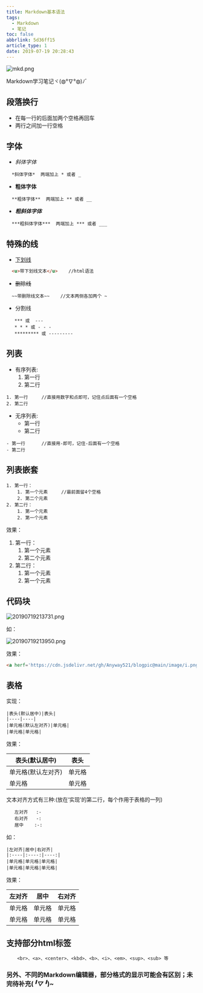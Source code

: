 ```yaml
---
title: Markdown基本语法
tags:
  - Markdown
  - 笔记
toc: false
abbrlink: 5d36ff15
article_type: 1
date: 2019-07-19 20:28:43
---
```


![mkd.png](https://cdn.jsdelivr.net/gh/Anyway521/blogpic@main/image/imagemkd.png)

Markdown学习笔记ヾ(◍°∇°◍)ﾉﾞ
<!-- more -->

## 段落换行

- 在每一行的后面加两个空格再回车  
- 两行之间加一行空格  

## 字体

- *斜体字体*
``` text
  *斜体字体*  两端加上 * 或者 _ 
```
- **粗体字体**
``` text
  **粗体字体**  两端加上 ** 或者 __ 
```
- ***粗斜体字体***
``` text
  ***粗斜体字体***  两端加上 *** 或者 ___ 
```
## 特殊的线
- <u>下划线</u>
``` html
  <u>带下划线文本</u>    //html语法
```
- ~~删除线~~
``` text
  ~~带删除线文本~~    //文本两侧各加两个 ~
```
- 分割线 
``` text
   *** 或  ---  
   * * * 或 - - -  
   ********* 或 ---------  
```
## 列表
- 有序列表:  
    1. 第一行  
    2. 第二行  
``` text
1. 第一行     //直接用数字和点即可，记住点后面有一个空格  
2. 第二行  
```
- 无序列表:  
    - 第一行  
    - 第二行  

``` text
- 第一行      //直接用-即可，记住-后面有一个空格  
- 第二行
```
## 列表嵌套
``` text  
1. 第一行：  
    1. 第一个元素     //最前面留4个空格
    2. 第二个元素
2. 第二行：
    1. 第一个元素
    2. 第一个元素
```
效果：  
1. 第一行：  
    1. 第一个元素
    2. 第二个元素
2. 第二行：
    1. 第一个元素
    2. 第一个元素

## 代码块

![20190719213731.png](https://cdn.jsdelivr.net/gh/Anyway521/blogpic@main/image/image20190719213731.png)

如：

![20190719213950.png](https://cdn.jsdelivr.net/gh/Anyway521/blogpic@main/image/image20190719213950.png)

效果： 
``` html
<a herf='https://cdn.jsdelivr.net/gh/Anyway521/blogpic@main/image/i.png'>image</a>
```

## 表格
实现： 
``` text
|表头(默认居中)|表头|  
|----|----|
|单元格(默认左对齐)|单元格|  
|单元格|单元格|
```
效果：  

|表头(默认居中)|表头|  
|---|----|
|单元格(默认左对齐)|单元格|  
|单元格|单元格|
文本对齐方式有三种:(放在‘实现’的第二行，每个作用于表格的一列)  
``` text
   左对齐   :-  
   右对齐   -:  
   居中    :-:  
```
如：
``` text
|左对齐|居中|右对齐|
|:----|:----:|----:|
|单元格|单元格|单元格|  
|单元格|单元格|单元格|
```
效果：

|左对齐|居中|右对齐|
|:----|:----:|----:|
|单元格|单元格|单元格|  
|单元格|单元格|单元格|

## 支持部分html标签
``` text
    <br>、<a>、<center>、<kbd>、<b>、<i>、<em>、<sup>、<sub> 等 
```
### 另外、不同的Markdown编辑器，部分格式的显示可能会有区别；未完待补充(*╹▽╹*)~